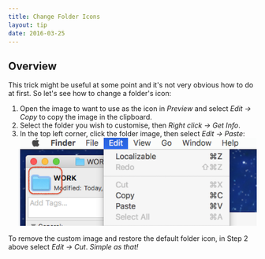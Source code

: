 ```yaml
---
title: Change Folder Icons
layout: tip
date: 2016-03-25
---
```


## Overview

This trick might be useful at some point and it's not very obvious how to do at first. So let's see how to change a folder's icon:
1. Open the image to want to use as the icon in _Preview_ and select _Edit → Copy_ to copy the image in the clipboard.
2. Select the folder you wish to customise, then _Right click → Get Info_.
3. In the top left corner, click the folder image, then select _Edit → Paste_:
![folder-icon](/assets/images/tips/folder-icon.png)

To remove the custom image and restore the default folder icon, in Step 2 above select _Edit → Cut_. _Simple as that!_
